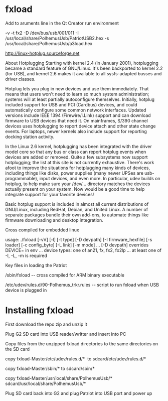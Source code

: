 # fxload


Add to aruments line in the Qt Creator run environment

-v -t fx2 -D /dev/bus/usb/001/011 -I /usr/local/share/PolhemusUsb/PatriotUSB2.hex -s /usr/local/share/PolhemusUsb/a3load.hex


http://linux-hotplug.sourceforge.net

About Hotplugging
Starting with kernel 2.4 (in January 2001), hotplugging became a standard feature of GNU/Linux. It's been backported to kernel 2.2 (for USB), and kernel 2.6 makes it available to all sysfs-adapted busses and driver classes.

Hotplug lets you plug in new devices and use them immediately. That means that users won't need to learn so much system administration; systems will at least partially autoconfigure themselves. Initially, hotplug included support for USB and PCI (Cardbus) devices, and could automatically configure some common network interfaces. Updated versions include IEEE 1394 (Firewire/i.Link) support and can download firmware to USB devices that need it. On mainframes, S/390 channel devices uses hotplugging to report device attach and other state change events. For laptops, newer kernels also include support for reporting docking station activity.

In the Linux 2.6 kernel, hotplugging has been integrated with the driver model core so that any bus or class can report hotplug events when devices are added or removed. Quite a few subsystems now support hotplugging; the list at this site is not currently exhaustive. There's work afoot to improve the situations for hotplugging many kinds of devices, including things like disks, power supplies (many newer UPSes are usb-programmable), input devices, and even more. In particular, udev builds on hotplug, to help make sure your /dev/... directory matches the devices actually present on your system. Now would be a good time to help integrate support for your favorite devices!

Basic hotplug support is included in almost all current distributions of GNU/Linux, including RedHat, Debian, and United Linux. A number of separate packages bundle their own add-ons, to automate things like firmware downloading and desktop integration.

Cross compiled for embedded linux

usage: ./fxload [-vV] [-l] [-t type] [-D devpath]
		[-I firmware_hexfile] [-s loader] [-c config_byte]
		[-L link] [-m mode]
... [-D devpath] overrides DEVICE= in env
... device types:  one of an21, fx, fx2, fx2lp
... at least one of -I, -L, -m is required


Key files in loading the Patriot 

/sbin/fxload -- cross compiled for ARM binary executable

 /etc/udev/rules.d/90-Polhemus_trkr.rules  -- script to run fxload when USB device is plugged in


# Installing fxload

First download the repo zip and unzip it

Plug G2 SD card into USB reader/writter and insert into PC

Copy files from the unzipped fxload directories to the same directories on the SD card

copy fxload-Master/etc/udev/rules.d/*  to sdcard/etc/udev/rules.d/*

copy fxload-Master/sbin/* to sdcard/sbin/*

copy fxload-Master/usr/local/share/PolhemusUsb/* sdcard/usr/local/share/PolhemusUsb/*

Plug SD card back into G2 and plug Patriot into USB port and power up
